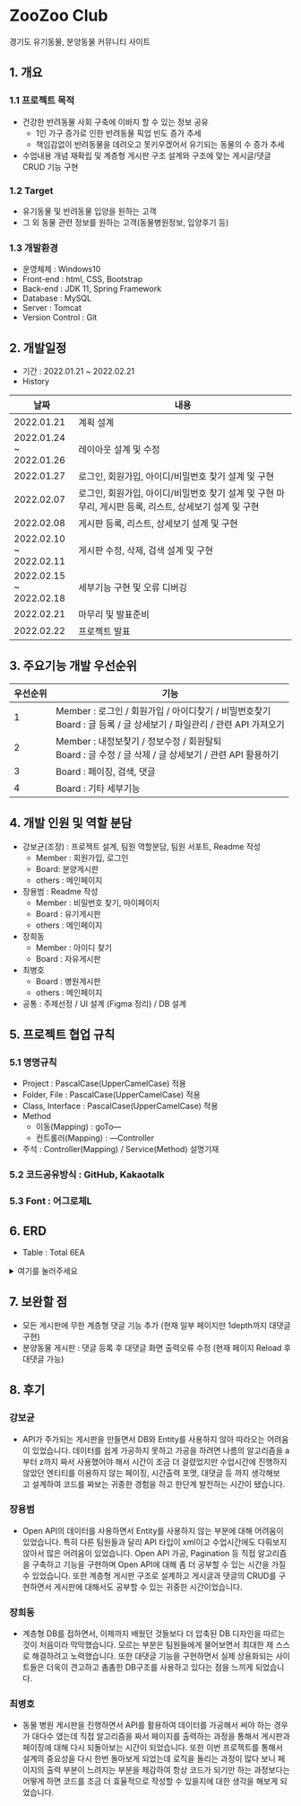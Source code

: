 # ZooZoo Club  
경기도 유기동물, 분양동물 커뮤니티 사이트

## 1. 개요 
### 1.1 프로젝트 목적

 - 건강한 반려동물 사회 구축에 이바지 할 수 있는 정보 공유
 	- 1인 가구 증가로 인한 반려동물 픽업 빈도 증가 추세
 	- 책임감없이 반려동물을 데려오고 못키우겠어서 유기되는 동물의 수 증가 추세
 - 수업내용 개념 재확립 및 계층형 게시판 구조 설계와 구조에 맞는 게시글/댓글 CRUD 기능 구현

### 1.2 Target
- 유기동물 및 반려동물 입양을 원하는 고객
- 그 외 동물 관련 정보를 원하는 고객(동물병원정보, 입양후기 등)

### 1.3 개발환경
- 운영체제 : Windows10
- Front-end : html, CSS, Bootstrap
- Back-end : JDK 11, Spring Framework
- Database : MySQL
- Server : Tomcat
- Version Control : Git

## 2. 개발일정

- 기간 : 2022.01.21 ~ 2022.02.21
- History  

|날짜|내용|
|---|---|
|2022.01.21|계획 설계|
|2022.01.24<br>~ 2022.01.26|레이아웃 설계 및 수정|
|2022.01.27|로그인, 회원가입, 아이디/비밀번호 찾기 설계 및 구현|
|2022.02.07|로그인, 회원가입, 아이디/비밀번호 찾기 설계 및 구현 마무리,  게시판 등록, 리스트, 상세보기 설계 및 구현|
|2022.02.08|게시판 등록, 리스트, 상세보기 설계 및 구현|
|2022.02.10<br>~ 2022.02.11|게시판 수정, 삭제, 검색 설계 및 구현|
|2022.02.15<br>~ 2022.02.18|세부기능 구현 및 오류 디버깅|
|2022.02.21|마무리 및 발표준비|
|2022.02.22|프로젝트 발표|

## 3. 주요기능 개발 우선순위
|우선순위|기능|
|---|---|
|1|Member : 로그인 / 회원가입 / 아이디찾기 / 비밀번호찾기<br>Board : 글 등록 / 글 상세보기 / 파일관리 / 관련 API 가져오기|
|2|Member : 내정보찾기 / 정보수정 / 회원탈퇴<br>Board : 글 수정 / 글 삭제 / 글 상세보기 / 관련 API 활용하기|
|3|Board : 페이징, 검색, 댓글|
|4|Board : 기타 세부기능 

## 4. 개발 인원 및 역할 분담
 - 강보균(조장) : 프로젝트 설계, 팀원 역할분담, 팀원 서포트, Readme 작성 
	 + Member : 회원가입, 로그인
	 + Board: 분양게시판
	 + others : 메인페이지
 - 장용범 : Readme 작성
 	+ Member : 비밀번호 찾기, 마이페이지
 	+ Board : 유기게시판
 	+ others : 메인페이지
 - 장희동
 	+ Member : 아이디 찾기
 	+ Board : 자유게시판
 - 최병호
 	+ Board : 병원게시판
 	+ others : 메인페이지
 - 공통 : 주제선정 / UI 설계 (Figma 정리) / DB 설계

## 5. 프로젝트 협업 규칙
### 5.1 명명규칙
- Project : PascalCase(UpperCamelCase) 적용
- Folder, File : PascalCase(UpperCamelCase) 적용
- Class, Interface : PascalCase(UpperCamelCase) 적용
- Method
	- 이동(Mapping) : goTo—
	- 컨트롤러(Mapping) : —Controller
- 주석 : Controller(Mapping) / Service(Method) 설명기재

### 5.2 코드공유방식 : GitHub, Kakaotalk
### 5.3 Font : 어그로체L
<!-- ### 5.4 application.properties

<details>
<summary>여기를 눌러주세요</summary>
<div markdown="1">       

```
server.port = 

spring.datasource..driver-class-name = 
com.mysql.cj.jdbc.Driver
spring.datasource.url = 
jdbc:mysql://localhost:3307/zoozoo?serverTimezone=Asia/Seoul
spring.datasource.username = root
spring.datasource.password = 1234

spring.jpa.hibernate.ddl-auto = update
spring.jpa.show_sql = true
#spring.jpa.properties.hibernate.format_sql = true
logging.level.org.hibernate.type.descriptor.sql = trace
spring.jpa.database.platform = 
org.hibernate.dialect.MySQL8Dialect

spring.devtools.restart.enabled = true
```
	
</div>
</details>

### 5.5 build.gradle

<details>
<summary>여기를 눌러주세요</summary>
<div markdown="1">       

```
스프링부트 제공
implementation 
'org.springframework.boot:spring-boot-starter-web' 

스프링부트 테스트
testImplementation 
'org.springframework.boot:spring-boot-starter-test' 

롬북 라이브러리 제공
compileOnly 
'org.projectlombok:lombok'

롬북 연결 라이브러리 제공
annotationProcessor 
'org.projectlombok:lombok' 

타임리프
implementation 
'org.springframework.boot:spring-boot-starter-thymeleaf' 

JPA사용
implementation 
'org.springframework.boot:spring-boot-starter-data-jpa' 

DB연동
runtimeOnly 'mysql:mysql-connector-java' 

자동빌드 라이브러리
developmentOnly 
'org.springframework.boot:spring-boot-devtools' 

API
implementation group:
'com.googlecode.json-simple', name: 'json-simple', version: '1.1.1'

채팅
implementation 
'org.springframework.boot:spring-boot-starter-websocket' 

크롤링
implementation 
'org.jsoup:jsoup:1.14.2' 
```

</div>
</details> -->


## 6. ERD
- Table : Total 6EA
<details>
<summary>여기를 눌러주세요</summary>
<div markdown="1">       

![image](https://user-images.githubusercontent.com/87436495/155252830-5f25632f-2045-4153-92e4-c120b55fea9b.png)
  
</div>
</details>

## 7. 보완할 점
- 모든 게시판에 무한 계층형 댓글 기능 추가 (현재 일부 페이지만 1depth까지 대댓글 구현)
- 분양동물 게시판 : 댓글 등록 후 대댓글 화면 출력오류 수정 (현재 페이지 Reload 후 대댓글 가능)

## 8. 후기
### 강보균
- API가 주가되는 게시판을 만들면서 DB와 Entity를 사용하지 않아 따라오는 어려움이 있었습니다. 데이터를 쉽게 가공하지 못하고 가공을 하려면 나름의 알고리즘을 a부터 z까지 짜서 사용했어야 해서 시간이 조금 더 걸렸었지만 수업시간에 진행하지 않았던 엔티티를 이용하지 않는 페이징, 시간출력 포맷, 대댓글 등 까지 생각해보고 설계하여 코드를 짜보는 귀중한 경험을 하고 한단계 발전하는 시간이 됐습니다.
### 장용범
- Open API의 데이터를 사용하면서 Entity를 사용하지 않는 부분에 대해 어려움이 있었습니다. 특히 다른 팀원들과 달리 API 타입이 xml이고 수업시간에도 다뤄보지 않아서 많은 어려움이 있었습니다. Open API 가공, Pagination 등 직접 알고리즘을 구축하고 기능을 구현하며 Open API에 대해 좀 더 공부할 수 있는 시간을 가질 수 있었습니다. 또한 계층형 게시판 구조로 설계하고 게시글과 댓글의 CRUD를 구현하면서 게시판에 대해서도 공부할 수 있는 귀중한 시간이었습니다.
### 장희동
- 계층형 DB를 접하면서, 이제까지 배웠던 것들보다 더 압축된 DB 디자인을 따르는 것이 처음이라 막막했습니다. 모르는 부분은 팀원들에게 물어보면서 최대한 제 스스로 해결하려고 노력했습니다. 또한 대댓글 기능을 구현하면서 실제 상용화되는 사이트들은 더욱이 견고하고 촘촘한 DB구조를 사용하고 있다는 점을 느끼게 되었습니다.
### 최병호
- 동물 병원 게시판을 진행하면서 API를 활용하여 데이터를 가공해서 써야 하는 경우가 대다수 였는데 직접 알고리즘을 짜서 페이지를 출력하는 과정을 통해서 게시판과 페이징에 대해 다시 되돌아보는 시간이 되었습니다.
또한 이번 프로젝트를 통해서 설계의 중요성을 다시 한번 돌아보게 되었는데 로직을 돌리는 과정이 많다 보니 페이지의 출력 부분이 느려지는 부분을 체감하여 항상 코드가 되기만 하는 과정보다는 어떻게 하면 코드를 조금 더 효율적으로 작성할 수 있을지에 대한 생각을 해보게 되었습니다.
